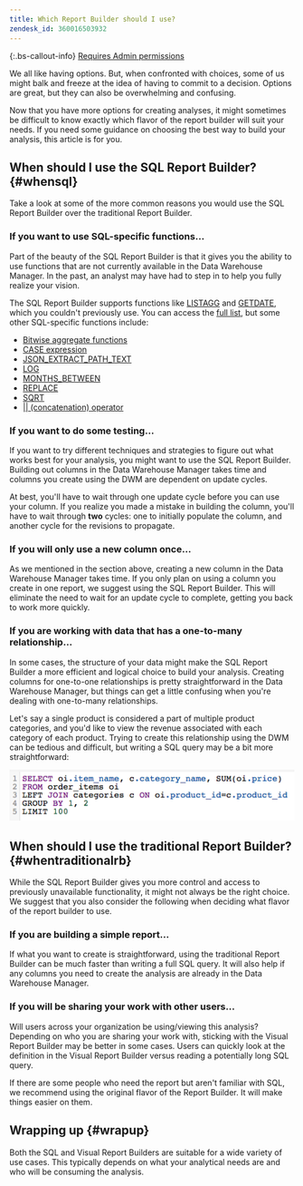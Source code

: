 ```yaml
---
title: Which Report Builder should I use?
zendesk_id: 360016503932
---
```


{:.bs-callout-info}
[Requires Admin permissions](../../administrator/user-management/user-management.md)

We all like having options. But, when confronted with choices, some of us might balk and freeze at the idea of having to commit to a decision. Options are great, but they can also be overwhelming and confusing.

Now that you have more options for creating analyses, it might sometimes be difficult to know exactly which flavor of the report builder will suit your needs. If you need some guidance on choosing the best way to build your analysis, this article is for you.

## When should I use the SQL Report Builder? {#whensql}

Take a look at some of the more common reasons you would use the SQL Report Builder over the traditional Report Builder.

### If you want to use SQL-specific functions…

Part of the beauty of the SQL Report Builder is that it gives you the ability to use functions that are not currently available in the Data Warehouse Manager. In the past, an analyst may have had to step in to help you fully realize your vision.

The SQL Report Builder supports functions like [LISTAGG](https://docs.aws.amazon.com/redshift/latest/dg/r_LISTAGG.html) and [GETDATE](https://docs.aws.amazon.com/redshift/latest/dg/r_GETDATE.html), which you couldn't previously use. You can access the [full list](https://docs.aws.amazon.com/redshift/latest/dg/c_SQL_functions.html), but some other SQL-specific functions include:

* [Bitwise aggregate functions](https://docs.aws.amazon.com/redshift/latest/dg/c_bitwise_aggregate_functions.html)
* [CASE expression](https://docs.aws.amazon.com/redshift/latest/dg/r_CASE_function.html)
* [JSON_EXTRACT_PATH_TEXT](https://docs.aws.amazon.com/redshift/latest/dg/JSON_EXTRACT_PATH_TEXT.html)
* [LOG](https://docs.aws.amazon.com/redshift/latest/dg/r_LOG.html)
* [MONTHS_BETWEEN](https://docs.aws.amazon.com/redshift/latest/dg/r_MONTHS_BETWEEN_function.html)
* [REPLACE](https://docs.aws.amazon.com/redshift/latest/dg/r_REPLACE.html)
* [SQRT](https://docs.aws.amazon.com/redshift/latest/dg/r_SQRT.html)
* [&#124;&#124; (concatenation) operator](https://docs.aws.amazon.com/redshift/latest/dg/r_concat_op.html)

### If you want to do some testing…

If you want to try different techniques and strategies to figure out what works best for your analysis, you might want to use the SQL Report Builder. Building out columns in the Data Warehouse Manager takes time and columns you create using the DWM are dependent on update cycles.

At best, you'll have to wait through one update cycle before you can use your column. If you realize you made a mistake in building the column, you'll have to wait through **two** cycles: one to initially populate the column, and another cycle for the revisions to propagate.

### If you will only use a new column once…

As we mentioned in the section above, creating a new column in the Data Warehouse Manager takes time. If you only plan on using a column you create in one report, we suggest using the SQL Report Builder. This will eliminate the need to wait for an update cycle to complete, getting you back to work more quickly.

### If you are working with data that has a one-to-many relationship…

In some cases, the structure of your data might make the SQL Report Builder a more efficient and logical choice to build your analysis. Creating columns for one-to-one relationships is pretty straightforward in the Data Warehouse Manager, but things can get a little confusing when you're dealing with one-to-many relationships.

Let's say a single product is considered a part of multiple product categories, and you'd like to view the revenue associated with each category of each product. Trying to create this relationship using the DWM can be tedious and difficult, but writing a SQL query may be a bit more straightforward:

![](../../assets/When_should_I_use_the_RB_2.png)

## When should I use the traditional Report Builder? {#whentraditionalrb}

While the SQL Report Builder gives you more control and access to previously unavailable functionality, it might not always be the right choice. We suggest that you also consider the following when deciding what flavor of the report builder to use.

### If you are building a simple report…

If what you want to create is straightforward, using the traditional Report Builder can be much faster than writing a full SQL query. It will also help if any columns you need to create the analysis are already in the Data Warehouse Manager.

### If you will be sharing your work with other users…

Will users across your organization be using/viewing this analysis? Depending on who you are sharing your work with, sticking with the Visual Report Builder may be better in some cases. Users can quickly look at the definition in the Visual Report Builder versus reading a potentially long SQL query.

If there are some people who need the report but aren't familiar with SQL, we recommend using the original flavor of the Report Builder. It will make things easier on them.

## Wrapping up {#wrapup}

Both the SQL and Visual Report Builders are suitable for a wide variety of use cases. This typically depends on what your analytical needs are and who will be consuming the analysis.
